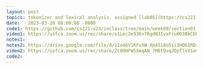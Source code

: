 ```yaml
---
layout: post
topics: tokenizer and lexical analysis. assigned [lab05](https://cs221.cs.usfca.edu/assignments/lab05.html)
date:   2023-03-28 08:00:00 -0800
code1: https://github.com/cs221-s23/inclass/tree/main/week09/section01
video1: https://usfca.zoom.us/rec/share/o1Lec2e936v7RgdN3IvaYruOD30bCEK7UpFWvq5tymUOkX8vY-z7fxj2_DTlOpK8.abkDIeiTppDJMmSQ
notes1: 
notes2: https://drive.google.com/file/d/1Io46V1KFvXW-Xm45i8o5si3HOb1RDsHg/view?usp=share_link
video2: https://usfca.zoom.us/rec/share/Zc0OHFW5XmqAN_7M6tQvqJQpTlxV1emPm6xT4tWiCSX2jEqcEhoW5l3gV-26aYAz.YtG7c18svRDTlzLu 
code2:  
---
```

